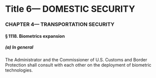 
# Title 6— DOMESTIC SECURITY
### CHAPTER 4— TRANSPORTATION SECURITY
#### § 1118. Biometrics expansion
##### (a) In general

The Administrator and the Commissioner of U.S. Customs and Border Protection shall consult with each other on the deployment of biometric technologies.
